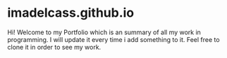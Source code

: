 # imadelcass.github.io
Hi!
Welcome to my Portfolio which is an summary of all my work in programming. 
I will update it every time i add something to it.
Feel free to clone it in order to see my work.

